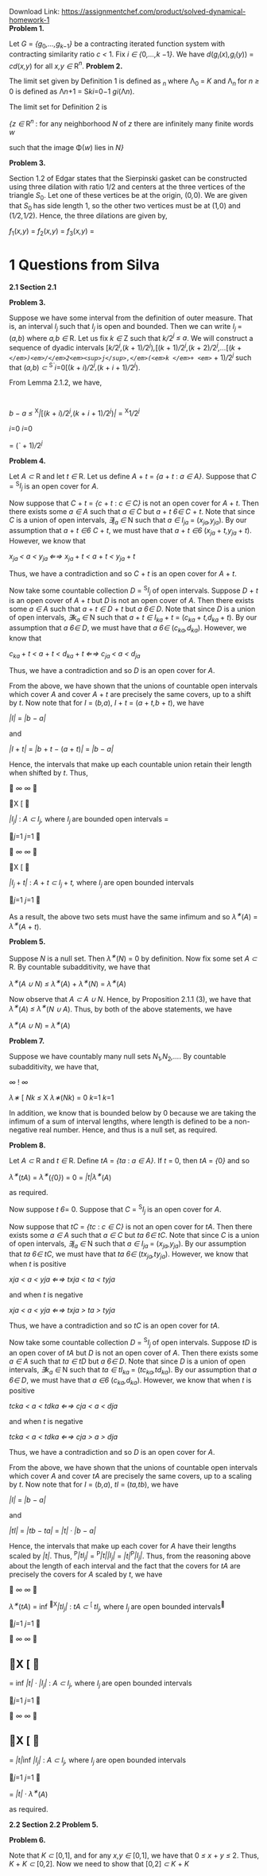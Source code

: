 Download Link: https://assignmentchef.com/product/solved-dynamical-homework-1
<br>
<strong>Problem 1.</strong>

Let <em>G </em>= <em>{g</em><sub>0</sub><em>,…,g<sub>k−</sub></em><sub>1</sub><em>} </em>be a contracting iterated function system with contracting similarity ratio <em>c &lt; </em>1. Fix <em>i ∈ {</em>0<em>,…,k −</em>1<em>}</em>. We have <em>d</em>(<em>g<sub>i</sub></em>(<em>x</em>)<em>,g<sub>i</sub></em>(<em>y</em>)) = <em>cd</em>(<em>x,y</em>) for all <em>x,y ∈ </em>R<em><sup>n</sup></em>. <strong>Problem 2.</strong>

The limit set given by Definition 1 is defined as <em><sub>n </sub></em>where Λ<sub>0 </sub>= <em>K </em>and Λ<em><sub>n </sub></em>for <em>n ≥ </em>0 is defined as Λ<em>n</em>+1 = S<em>ki</em>=0<em>−</em>1 <em>g</em><em>i</em>(Λ<em>n</em>).

The limit set for Definition 2 is

<em>{z ∈ </em>R<em><sup>n </sup></em>: for any neighborhood <em>N </em>of <em>z </em>there are infinitely many finite words <em>w</em>

such that the image Φ(<em>w</em>) lies in <em>N}</em>

<strong>Problem 3.</strong>

Section 1.2 of Edgar states that the Sierpinski gasket can be constructed using three dilation with ratio 1/2 and centers at the three vertices of the triangle <em>S</em><sub>0</sub>. Let one of these vertices be at the origin, (0<em>,</em>0). We are given that <em>S</em><sub>0 </sub>has side length 1, so the other two vertices must be at (1<em>,</em>0) and (1<em>/</em>2<em>,</em>1<em>/</em>2). Hence, the three dilations are given by,

<em>f</em><sub>1</sub>(<em>x,y</em>) = <em>f</em><sub>2</sub>(<em>x,y</em>) = <em>f</em><sub>3</sub>(<em>x,y</em>) =

<h1>1              Questions from Silva</h1>

<strong>2.1        Section 2.1</strong>

<strong>Problem 3.</strong>

Suppose we have some interval from the definition of outer measure. That is, an interval <em>I<sub>j </sub></em>such that <em>I<sub>j </sub></em>is open and bounded. Then we can write <em>I<sub>j </sub></em>= (<em>a,b</em>) where <em>a,b ∈ </em>R. Let us fix <em>k ∈ </em>Z such that <em>k/</em>2<em><sup>j </sup>≤ a</em>. We will construct a sequence of dyadic intervals [<em>k/</em>2<em><sup>j</sup>,</em>(<em>k </em>+ 1)<em>/</em>2<em><sup>j</sup></em>)<em>,</em>[(<em>k </em>+ 1)<em>/</em>2<em><sup>j</sup>,</em>(<em>k </em>+ 2)<em>/</em>2<em><sup>j</sup>,…</em>[(<em>k </em>+ <em>`</em>)<em>/</em>2<em><sup>j</sup>,</em>(<em>k </em>+ <em>` </em>+ 1)<em>/</em>2<em><sup>j </sup></em>such that (<em>a,b</em>) <em>⊂ </em><sup>S<em>`</em></sup><em>i</em>=0[(<em>k </em>+ <em>i</em>)<em>/</em>2<em><sup>j</sup>,</em>(<em>k </em>+ <em>i </em>+ 1)<em>/</em>2<em><sup>j</sup></em>).

From Lemma 2.1.2, we have,

<em>`                                                                            `</em>

<em>b − a ≤ </em><sup>X</sup><em>|</em>[(<em>k </em>+ <em>i</em>)<em>/</em>2<em><sup>j</sup>,</em>(<em>k </em>+ <em>i </em>+ 1)<em>/</em>2<em><sup>j</sup></em>)<em>| </em>= <sup>X</sup>1<em>/</em>2<em><sup>j</sup></em>

<em>i</em>=0                                                                        <em>i</em>=0

= (<em>` </em>+ 1)<em>/</em>2<em><sup>j</sup></em>

<strong>Problem 4.</strong>

Let <em>A ⊂ </em>R and let <em>t ∈ </em>R. Let us define <em>A </em>+ <em>t </em>= <em>{a </em>+ <em>t </em>: <em>a ∈ A}</em>. Suppose that <em>C </em>= <sup>S</sup><em>I<sub>j </sub></em>is an open cover for <em>A</em>.

Now suppose that <em>C </em>+ <em>t </em>= <em>{c </em>+ <em>t </em>: <em>c ∈ C} </em>is not an open cover for <em>A </em>+ <em>t</em>. Then there exists some <em>a ∈ A </em>such that <em>a ∈ C </em>but <em>a </em>+ <em>t 6∈ C </em>+ <em>t</em>. Note that since <em>C </em>is a union of open intervals, <em>∃j<sub>a </sub>∈ </em>N such that <em>a ∈ I<sub>j</sub></em><em><sub>a </sub></em>= (<em>x<sub>j</sub></em><em><sub>a</sub>,y<sub>j</sub></em><em><sub>a</sub></em>). By our assumption that <em>a </em>+ <em>t ∈6 C </em>+ <em>t</em>, we must have that <em>a </em>+ <em>t ∈6 </em>(<em>x<sub>j</sub></em><em><sub>a </sub></em>+ <em>t,y<sub>j</sub></em><em><sub>a </sub></em>+ <em>t</em>). However, we know that

<em>x<sub>j</sub></em><em><sub>a </sub>&lt; a &lt; y<sub>j</sub></em><em><sub>a </sub>⇐⇒ x<sub>j</sub></em><em><sub>a </sub></em>+ <em>t &lt; a </em>+ <em>t &lt; y<sub>j</sub></em><em><sub>a </sub></em>+ <em>t</em>

Thus, we have a contradiction and so <em>C </em>+ <em>t </em>is an open cover for <em>A </em>+ <em>t</em>.

Now take some countable collection <em>D </em>= <sup>S</sup><em>I<sub>j </sub></em>of open intervals. Suppose <em>D </em>+ <em>t </em>is an open cover of <em>A </em>+ <em>t </em>but <em>D </em>is not an open cover of <em>A</em>. Then there exists some <em>a ∈ A </em>such that <em>a </em>+ <em>t ∈ D </em>+ <em>t </em>but <em>a 6∈ D</em>. Note that since <em>D </em>is a union of open intervals, <em>∃k<sub>a </sub>∈ </em>N such that <em>a </em>+ <em>t ∈ I<sub>k</sub></em><em><sub>a </sub></em>+ <em>t </em>= (<em>c<sub>k</sub></em><em><sub>a </sub></em>+ <em>t,d<sub>k</sub></em><em><sub>a </sub></em>+ <em>t</em>). By our assumption that <em>a 6∈ D</em>, we must have that <em>a 6∈ </em>(<em>c<sub>k</sub></em><em><sub>a</sub>,d<sub>k</sub></em><em><sub>a</sub></em>). However, we know that

<em>c<sub>k</sub></em><em><sub>a </sub></em>+ <em>t &lt; a </em>+ <em>t &lt; d<sub>k</sub></em><em><sub>a </sub></em>+ <em>t ⇐⇒ c<sub>j</sub></em><em><sub>a </sub>&lt; a &lt; d<sub>j</sub></em><em><sub>a</sub></em>

Thus, we have a contradiction and so <em>D </em>is an open cover for <em>A</em>.

From the above, we have shown that the unions of countable open intervals which cover <em>A </em>and cover <em>A </em>+ <em>t </em>are precisely the same covers, up to a shift by <em>t</em>. Now note that for <em>I </em>= (<em>b,a</em>), <em>I </em>+ <em>t </em>= (<em>a </em>+ <em>t,b </em>+ <em>t</em>), we have

<em>|I| </em>= <em>|b − a|</em>

and

<em>|I </em>+ <em>t| </em>= <em>|b </em>+ <em>t − </em>(<em>a </em>+ <em>t</em>)<em>| </em>= <em>|b − a|</em>

Hence, the intervals that make up each countable union retain their length when shifted by <em>t</em>. Thus,

 <em>∞                              ∞                                                                                              </em>

X                               [                                                                                               

<em>|I<sub>j</sub>| </em>: <em>A ⊂            I<sub>j</sub>, </em>where <em>I<sub>j </sub></em>are bounded open intervals        =

<em>j</em>=1                            <em>j</em>=1                                                                                              

 <em>∞                                              ∞                                                                                                       </em>

X                                               [                                                                                                        

<em>|I<sub>j </sub></em>+ <em>t| </em>: <em>A </em>+ <em>t ⊂             I<sub>j </sub></em>+ <em>t, </em>where <em>I<sub>j </sub></em>are open bounded intervals

<em>j</em>=1                                             <em>j</em>=1                                                                                                      

As a result, the above two sets must have the same infimum and so <em>λ<sup>∗</sup></em>(<em>A</em>) = <em>λ<sup>∗</sup></em>(<em>A </em>+ <em>t</em>).

<strong>Problem 5.</strong>

Suppose <em>N </em>is a null set. Then <em>λ<sup>∗</sup></em>(<em>N</em>) = 0 by definition. Now fix some set <em>A ⊂ </em>R. By countable subadditivity, we have that

<em>λ<sup>∗</sup></em>(<em>A ∪ N</em>) <em>≤ λ<sup>∗</sup></em>(<em>A</em>) + <em>λ<sup>∗</sup></em>(<em>N</em>) = <em>λ<sup>∗</sup></em>(<em>A</em>)

Now observe that <em>A ⊂ A ∪ N</em>. Hence, by Proposition 2.1.1 (3), we have that <em>λ<sup>∗</sup></em>(<em>A</em>) <em>≤ λ<sup>∗</sup></em>(<em>N ∪ A</em>). Thus, by both of the above statements, we have

<em>λ<sup>∗</sup></em>(<em>A ∪ N</em>) = <em>λ<sup>∗</sup></em>(<em>A</em>)

<strong>Problem 7.</strong>

Suppose we have countably many null sets <em>N</em><sub>1</sub><em>,N</em><sub>2</sub><em>,…</em>. By countable subadditivity, we have that,

<em>∞ </em>! <em>∞</em>

<em>λ</em><em>∗ </em>[ <em>N</em><em>k ≤ </em>X <em>λ</em><em>∗</em>(<em>N</em><em>k</em>) = 0 <em>k</em>=1          <em>k</em>=1

In addition, we know that  is bounded below by 0 because we are taking the infimum of a sum of interval lengths, where length is defined to be a non-negative real number. Hence,  and thus is a null set, as required.

<strong>Problem 8.</strong>

Let <em>A ⊂ </em>R and <em>t ∈ </em>R. Define <em>tA </em>= <em>{ta </em>: <em>a ∈ A}</em>. If <em>t </em>= 0, then <em>tA </em>= <em>{</em>0<em>} </em>and so

<em>λ<sup>∗</sup></em>(<em>tA</em>) = <em>λ<sup>∗</sup></em>(<em>{</em>0<em>}</em>) = 0 = <em>|t|λ<sup>∗</sup></em>(<em>A</em>)

as required.

Now suppose <em>t 6</em>= 0. Suppose that <em>C </em>= <sup>S</sup><em>I<sub>j </sub></em>is an open cover for <em>A</em>.

Now suppose that <em>tC </em>= <em>{tc </em>: <em>c ∈ C} </em>is not an open cover for <em>tA</em>. Then there exists some <em>a ∈ A </em>such that <em>a ∈ C </em>but <em>ta 6∈ tC</em>. Note that since <em>C </em>is a union of open intervals, <em>∃j<sub>a </sub>∈ </em>N such that <em>a ∈ I<sub>j</sub></em><em><sub>a </sub></em>= (<em>x<sub>j</sub></em><em><sub>a</sub>,y<sub>j</sub></em><em><sub>a</sub></em>). By our assumption that <em>ta 6∈ tC</em>, we must have that <em>ta 6∈ </em>(<em>tx<sub>j</sub></em><em><sub>a</sub>,ty<sub>j</sub></em><em><sub>a</sub></em>). However, we know that when <em>t </em>is positive

<em>x</em><em>j</em><em>a &lt; a &lt; y</em><em>j</em><em>a ⇐⇒ tx</em><em>j</em><em>a &lt; ta &lt; ty</em><em>j</em><em>a</em>

and when <em>t </em>is negative

<em>x</em><em>j</em><em>a &lt; a &lt; y</em><em>j</em><em>a ⇐⇒ tx</em><em>j</em><em>a &gt; ta &gt; ty</em><em>j</em><em>a</em>

Thus, we have a contradiction and so <em>tC </em>is an open cover for <em>tA</em>.

Now take some countable collection <em>D </em>= <sup>S</sup><em>I<sub>j </sub></em>of open intervals. Suppose <em>tD </em>is an open cover of <em>tA </em>but <em>D </em>is not an open cover of <em>A</em>. Then there exists some <em>a ∈ A </em>such that <em>ta ∈ tD </em>but <em>a 6∈ D</em>. Note that since <em>D </em>is a union of open intervals, <em>∃k<sub>a </sub>∈ </em>N such that <em>ta ∈ tI<sub>k</sub></em><em><sub>a </sub></em>= (<em>tc<sub>k</sub></em><em><sub>a</sub>,td<sub>k</sub></em><em><sub>a</sub></em>). By our assumption that <em>a 6∈ D</em>, we must have that <em>a ∈6 </em>(<em>c<sub>k</sub></em><em><sub>a</sub>,d<sub>k</sub></em><em><sub>a</sub></em>). However, we know that when <em>t </em>is positive

<em>tc</em><em>k</em><em>a &lt; a &lt; td</em><em>k</em><em>a ⇐⇒ c</em><em>j</em><em>a &lt; a &lt; d</em><em>j</em><em>a</em>

and when <em>t </em>is negative

<em>tc</em><em>k</em><em>a &lt; a &lt; td</em><em>k</em><em>a ⇐⇒ c</em><em>j</em><em>a &gt; a &gt; d</em><em>j</em><em>a</em>

Thus, we have a contradiction and so <em>D </em>is an open cover for <em>A</em>.

From the above, we have shown that the unions of countable open intervals which cover <em>A </em>and cover <em>tA </em>are precisely the same covers, up to a scaling by <em>t</em>. Now note that for <em>I </em>= (<em>b,a</em>), <em>tI </em>= (<em>ta,tb</em>), we have

<em>|I| </em>= <em>|b − a|</em>

and

<em>|tI| </em>= <em>|tb − ta| </em>= <em>|t| · |b − a|</em>

Hence, the intervals that make up each cover for <em>A </em>have their lengths scaled by <em>|t|</em>. Thus, <sup>P</sup><em>|tI<sub>j</sub>| </em>= <sup>P</sup><em>|t||I<sub>j</sub>| </em>= <em>|t|</em><sup>P</sup><em>|I<sub>j</sub>|</em>. Thus, from the reasoning above about the length of each interval and the fact that the covers for <em>tA </em>are precisely the covers for <em>A </em>scaled by <em>t</em>, we have

 <em>∞                                  ∞                                                                                                </em>

<em>λ<sup>∗</sup></em>(<em>tA</em>) = inf <sup>X</sup><em>|tI<sub>j</sub>| </em>: <em>tA ⊂ </em><sup>[ </sup><em>tI<sub>j</sub>, </em>where <em>I<sub>j </sub></em>are open bounded intervals<sup></sup>

<em>j</em>=1                                <em>j</em>=1                                                                                                

 <em>∞                              ∞                                                                                              </em>

<h2>                                                         X                               [                                                                                               </h2>

= inf <em>|t| ·           |I<sub>j</sub>| </em>: <em>A ⊂           I<sub>j</sub>, </em>where <em>I<sub>j </sub></em>are open bounded intervals

<em>j</em>=1                            <em>j</em>=1                                                                                              

 <em>∞                              ∞                                                                                              </em>

<h2>                                                      X                               [                                                                                               </h2>

= <em>|t|</em>inf           <em>|I<sub>j</sub>| </em>: <em>A ⊂           I<sub>j</sub>, </em>where <em>I<sub>j </sub></em>are open bounded intervals

<em>j</em>=1                            <em>j</em>=1                                                                                              

= <em>|t| · λ<sup>∗</sup></em>(<em>A</em>)

as required.

<strong>2.2      Section 2.2 Problem 5.</strong>

<strong>Problem 6.</strong>

Note that <em>K ⊂ </em>[0<em>,</em>1], and for any <em>x,y ∈ </em>[0<em>,</em>1], we have that 0 <em>≤ x </em>+ <em>y ≤ </em>2. Thus, <em>K </em>+ <em>K ⊂ </em>[0<em>,</em>2]. Now we need to show that [0<em>,</em>2] <em>⊂ K </em>+ <em>K</em>